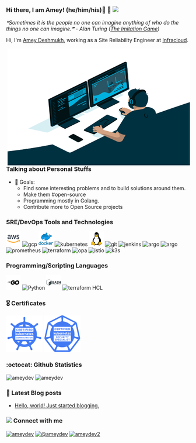 ### Hi there, I am Amey! (he/him/his)👋 👋 ![](https://komarev.com/ghpvc/?username=ameydev&color=green&&style=flat)


<!--STARTS_HERE_QUOTE_README-->
<i>❝Sometimes it is the people no one can imagine anything of who do the things no one can imagine.❞ - Alan Turing ([The Imitation Game](https://www.imdb.com/title/tt2084970/))</i>
<!--ENDS_HERE_QUOTE_README-->

Hi, I'm [Amey Deshmukh](https://www.linkedin.com/in/amey-deshmukh-016a68107/), working as a Site Reliability Engineer at [Infracloud](https://www.infracloud.io/).


<img align="right" alt="GIF" src="https://github.com/ameydev/ameydev/blob/master/code.gif?raw=true" width="500" height="320" />

### Talking about Personal Stuffs

- 🥅 Goals: 
    - Find some interesting problems and to build solutions around them. 
    - Make them #open-source
    - Programming mostly in Golang.
    - Contribute more to Open Source projects

### SRE/DevOps Tools and Technologies

<p align="left"><img src="https://github.com/github/explore/raw/main/topics/aws/aws.png" alt="aws" width="40" height="40"/>  
<img src="https://www.vectorlogo.zone/logos/google_cloud/google_cloud-icon.svg" alt="gcp" width="40" height="40"/>    
<img src="https://github.com/github/explore/raw/main/topics/docker/docker.png" alt="docker" width="40" height="40"/>
<img src="https://www.vectorlogo.zone/logos/kubernetes/kubernetes-icon.svg" alt="kubernetes" width="40" height="40"/>   
<img src="https://github.com/github/explore/raw/main/topics/linux/linux.png" alt="linux" width="40" height="40"/>   
<img src="https://www.vectorlogo.zone/logos/git-scm/git-scm-icon.svg" alt="git" width="40" height="40"/>   
<img src="https://www.vectorlogo.zone/logos/jenkins/jenkins-icon.svg" alt="jenkins" width="40" height="40"/>
<img src="https://cncf-branding.netlify.app/img/projects/argo/icon/color/argo-icon-color.png" alt="argo" width="40" height="40"/>
<img src="https://www.vectorlogo.zone/logos/github/github-ar21.svg" alt="argo" width="40" height="40"/>
<img src="https://www.vectorlogo.zone/logos/prometheusio/prometheusio-ar21.svg" alt="prometheus" width="40" height="40"/>
<img src="https://camo.githubusercontent.com/d13e208052a3e9d83243cd804635e60e4a238c43a86ce1bc6aea249c39c67709/68747470733a2f2f7777772e766563746f726c6f676f2e7a6f6e652f6c6f676f732f7465727261666f726d696f2f7465727261666f726d696f2d617232312e737667" alt="terraform" width="40" height="40"/>   
<img src="https://camo.githubusercontent.com/aee47673482ae9337b1a495f7e747d35e55f4a3081e5cd65768e65686f6f2de4/68747470733a2f2f7777772e766563746f726c6f676f2e7a6f6e652f6c6f676f732f6f70656e706f6c6963796167656e742f6f70656e706f6c6963796167656e742d617232312e737667" alt="opa" width="40" height="40"/>   <img src="https://camo.githubusercontent.com/bd5b74426b7087fe4c8568458993dfff11001c3b9f0a2483e1da43650cbe0672/68747470733a2f2f7777772e766563746f726c6f676f2e7a6f6e652f6c6f676f732f697374696f696f2f697374696f696f2d69636f6e2e737667" alt="istio" width="40" height="40"/> 
<img src="https://cncf-branding.netlify.app/img/projects/helm/icon/color/helm-icon-color.png" alt="k3s" width="40" height="40"/>  
</p>

### Programming/Scripting Languages

<p align="left"> <img src="https://github.com/github/explore/raw/main/topics/go/go.png" alt="go" width="40" height="40"/>  <img src="https://www.vectorlogo.zone/logos/python/python-ar21.svg" alt="Python" width="40" height="40"/> <img src="https://github.com/github/explore/raw/main/topics/bash/bash.png" alt="bash" width="40" height="40"/> <img src="https://camo.githubusercontent.com/d13e208052a3e9d83243cd804635e60e4a238c43a86ce1bc6aea249c39c67709/68747470733a2f2f7777772e766563746f726c6f676f2e7a6f6e652f6c6f676f732f7465727261666f726d696f2f7465727261666f726d696f2d617232312e737667" alt="terraform HCL" width="40" height="40"/>  
</p> 

### 🎖 Certificates
<p align="left"><img src="./media/cka.png" alt="https://www.credly.com/badges/349777de-9673-444f-a05e-2dbb770768c3/public_url" width="100" height="100"/> <img src="./media/cks.png" alt="https://www.credly.com/badges/349777de-9673-444f-a05e-2dbb770768c3/public_url" width="100" height="100"/>
</p>



### :octocat: Github Statistics
<p align="left">
<img  src="https://github-readme-stats.vercel.app/api?username=ameydev&show_icons=true&theme=radical" alt="ameydev" width="480" height="180" />
<img src="https://github-readme-stats.vercel.app/api/top-langs/?username=ameydev&layout=compact&hide=html&theme=radical" alt="ameydev"/>
</p>


### :card_index: Latest Blog posts
<!-- BLOG-POST-LIST:START -->
- [Hello, world! Just started blogging.](https://medium.com/@ameydev/hello-world-just-started-blogging-34d268cab93?source=rss-d57da9ba885e------2)
<!-- BLOG-POST-LIST:END -->


### <img src="https://media.giphy.com/media/LnQjpWaON8nhr21vNW/giphy.gif" height="32"></img> Connect with me 
<a href="https://www.linkedin.com/in/amey-deshmukh-016a68107/" target="blank"><img align="center" src="https://img.shields.io/badge/linkedin-%230077B5.svg?&style=for-the-badge&logo=linkedin&logoColor=white" alt="ameydev" /></a>
<a href="https://medium.com/@ameydev
" target="blank"><img align="center" src="https://img.shields.io/badge/medium-%2312100E.svg?&style=for-the-badge&logo=medium&logoColor=white" alt="@ameydev" /></a>
<a href="https://twitter.com/ameydev2" target="blank"><img align="center" src="https://img.shields.io/badge/Twitter-1DA1F2?style=for-the-badge&logo=twitter&logoColor=white" alt="ameydev2" /></a>
